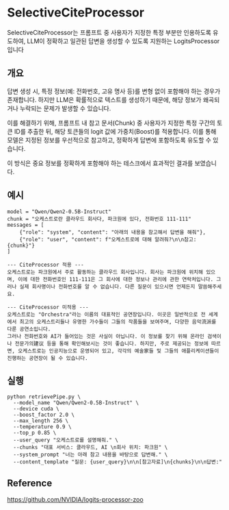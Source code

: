 # SelectiveCiteProcessor
SelectiveCiteProcessor는 프롬프트 중 사용자가 지정한 특정 부분만 인용하도록 유도하여, LLM이 정확하고 일관된 답변을 생성할 수 있도록 지원하는 LogitsProcessor입니다

## 개요
답변 생성 시, 특정 정보(예: 전화번호, 고유 명사 등)를 변형 없이 포함해야 하는 경우가 존재합니다.
하지만 LLM은 확률적으로 텍스트를 생성하기 때문에, 해당 정보가 왜곡되거나 누락되는 문제가 발생할 수 있습니다.

이를 해결하기 위해, 프롬프트 내 참고 문서(Chunk) 중 사용자가 지정한 특정 구간의 토큰 ID를 추출한 뒤, 해당 토큰들의 logit 값에 가중치(Boost)를 적용합니다.
이를 통해 모델은 지정된 정보를 우선적으로 참고하고, 정확하게 답변에 포함하도록 유도할 수 있습니다.

이 방식은 중요 정보를 정확하게 포함해야 하는 테스크에서 효과적인 결과를 보였습니다.

## 예시
    model = "Qwen/Qwen2-0.5B-Instruct"
    chunk = "오케스트로란 클라우드 회사다, 파크원에 있다, 전화번호 111-111"
    messages = [
        {"role": "system", "content": "아래의 내용을 참고해서 답변을 해줘"},
        {"role": "user", "content": f"오케스트로에 대해 알려줘?\n\n참고: {chunk}"}
    ]
    
    --- CiteProcessor 적용 ---
    오케스트로는 파크원에서 주로 활동하는 클라우드 회사입니다. 회사는 파크원에 위치해 있으며, 이에 대한 전화번호인 111-111은 그 회사에 대한 정보나 관리에 관한 연락처입니다. 그러나 실제 회사명이나 전화번호를 알 수 없습니다. 다른 질문이 있으시면 언제든지 말씀해주세요.
    
    --- CiteProcessor 미적용 ---
    오케스트로는 "Orchestra"라는 이름의 대표적인 공연장입니다. 이곳은 일반적으로 전 세계에서 최고의 오케스트리들나 유명한 가수들이 그들의 작품들을 보여주며, 다양한 음악流派를 다룬 공연소입니다.
    그러나 전화번호와 AI가 들어있는 것은 사실이 아닙니다. 이 정보를 찾기 위해 온라인 검색이나 전문가의建议 등을 통해 확인해보시는 것이 좋습니다. 하지만, 주로 제공되는 정보에 따르면, 오케스트로는 인공지능으로 운영되어 있고, 각각의 예술家들 및 그들의 애플리케이션들이 진행하는 공연장이 될 수 있습니다.

## 실행
    python retrievePipe.py \
      --model_name "Qwen/Qwen2-0.5B-Instruct" \
      --device cuda \
      --boost_factor 2.0 \
      --max_length 256 \
      --temperature 0.9 \
      --top_p 0.85 \
      --user_query "오케스트로를 설명해줘." \
      --chunks "대표 서비스: 클라우드, AI \n회사 위치: 파크원" \
      --system_prompt "너는 아래 참고 내용을 바탕으로 답변해." \
      --content_template "질문: {user_query}\n\n[참고자료]\n{chunks}\n\n답변:"

## 

## Reference
https://github.com/NVIDIA/logits-processor-zoo
